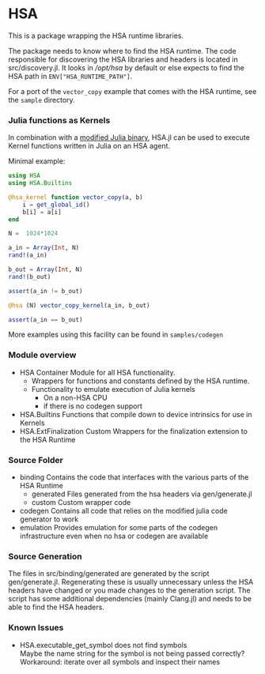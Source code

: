 # HSA

This is a package wrapping the HSA runtime libraries.

The package needs to know where to find the HSA runtime.
The code responsible for discovering the HSA libraries and headers is located in
src/discovery.jl. It looks in _/opt/hsa_ by default or else expects to find the HSA path in
`ENV["HSA_RUNTIME_PATH"]`.

For a port of the `vector_copy` example that comes with the HSA runtime, see the
`sample` directory.

### Julia functions as Kernels
In combination with a [modified Julia
binary](https://github.com/rollingthunder/julia), HSA.jl can be used to execute
Kernel functions written in Julia on an HSA agent. 

Minimal example:

```julia
using HSA
using HSA.Builtins

@hsa_kernel function vector_copy(a, b)
    i = get_global_id()
    b[i] = a[i]
end

N =  1024*1024

a_in = Array(Int, N)
rand!(a_in)

b_out = Array(Int, N)
rand!(b_out)

assert(a_in != b_out)

@hsa (N) vector_copy_kernel(a_in, b_out)

assert(a_in == b_out)
```

More examples using this facility can be found in `samples/codegen`

### Module overview
*   HSA
    Container Module for all HSA functionality.
    +   Wrappers for functions and constants defined by the HSA runtime.
    +   Functionality to emulate execution of Julia kernels
        -   On a non-HSA CPU
        -   if there is no codegen support
*   HSA.Builtins
    Functions that compile down to device intrinsics for use in Kernels
*   HSA.ExtFinalization
    Custom Wrappers for the finalization extension to the HSA Runtime

### Source Folder
*   binding
    Contains the code that interfaces with the various parts of the HSA Runtime
    +   generated
        Files generated from the hsa headers via gen/generate.jl 
    +   custom
        Custom wrapper code 
*   codegen
    Contains all code that relies on the modified julia code generator to work
*   emulation
    Provides emulation for some parts of the codegen infrastructure even when no
    hsa or codegen are available

### Source Generation
The files in src/binding/generated are generated by the script gen/generate.jl.
Regenerating these is usually unnecessary unless the HSA headers have changed or
you made changes to the generation script.
The script has some additional dependencies (mainly Clang.jl) and needs to be able to
find the HSA headers.

### Known Issues
*   HSA.executable\_get\_symbol does not find symbols  
    Maybe the name string for the symbol is not being passed correctly?  
    Workaround: iterate over all symbols and inspect their names
